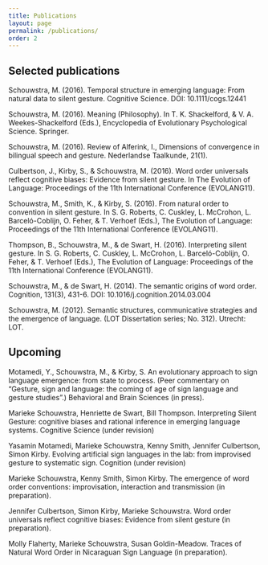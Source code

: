 ```yaml
---
title: Publications
layout: page
permalink: /publications/
order: 2
---
```

## Selected publications

Schouwstra, M. (2016). Temporal structure in emerging language: From natural data to silent gesture. Cognitive Science. DOI: 10.1111/cogs.12441

Schouwstra, M. (2016). Meaning (Philosophy). In T. K. Shackelford, & V. A. Weekes-Shackelford (Eds.), Encyclopedia of Evolutionary Psychological Science. Springer.

Schouwstra, M. (2016). Review of Alferink, I., Dimensions of convergence in bilingual speech and gesture. Nederlandse Taalkunde, 21(1).

Culbertson, J., Kirby, S., & Schouwstra, M. (2016). Word order universals reflect cognitive biases: Evidence from silent gesture. In The Evolution of Language: Proceedings of the 11th International Conference (EVOLANG11).

Schouwstra, M., Smith, K., & Kirby, S. (2016). From natural order to convention in silent gesture. In S. G. Roberts, C. Cuskley, L. McCrohon, L. Barceló-Coblijn, O. Feher, & T. Verhoef (Eds.), The Evolution of Language: Proceedings of the 11th International Conference (EVOLANG11).

Thompson, B., Schouwstra, M., & de Swart, H. (2016). Interpreting silent gesture. In S. G. Roberts, C. Cuskley, L. McCrohon, L. Barceló-Coblijn, O. Feher, & T. Verhoef (Eds.), The Evolution of Language: Proceedings of the 11th International Conference (EVOLANG11).

Schouwstra, M., & de Swart, H. (2014). The semantic origins of word order. Cognition, 131(3), 431-6. DOI: 10.1016/j.cognition.2014.03.004

Schouwstra, M. (2012). Semantic structures, communicative strategies and the emergence of language. (LOT Dissertation series; No. 312). Utrecht: LOT.


## Upcoming

Motamedi, Y., Schouwstra, M., & Kirby, S. An evolutionary approach to sign language emergence: from state to process. (Peer commentary on “Gesture, sign and language: the coming of age of sign language and gesture studies”.) Behavioral and Brain Sciences (in press).

Marieke Schouwstra, Henriette de Swart, Bill Thompson. Interpreting Silent Gesture: cognitive biases and rational inference in emerging language systems. Cognitive Science (under revision)

Yasamin Motamedi, Marieke Schouwstra, Kenny Smith, Jennifer Culbertson, Simon Kirby. Evolving artificial sign languages in the lab: from improvised gesture to systematic sign. Cognition (under revision)

Marieke Schouwstra, Kenny Smith, Simon Kirby. The emergence of word order conventions: improvisation, interaction and transmission (in preparation).

Jennifer Culbertson, Simon Kirby, Marieke Schouwstra. Word order universals reflect cognitive biases: Evidence from silent gesture (in preparation).

Molly Flaherty, Marieke Schouwstra, Susan Goldin-Meadow. Traces of Natural Word Order in Nicaraguan Sign Language (in preparation).


